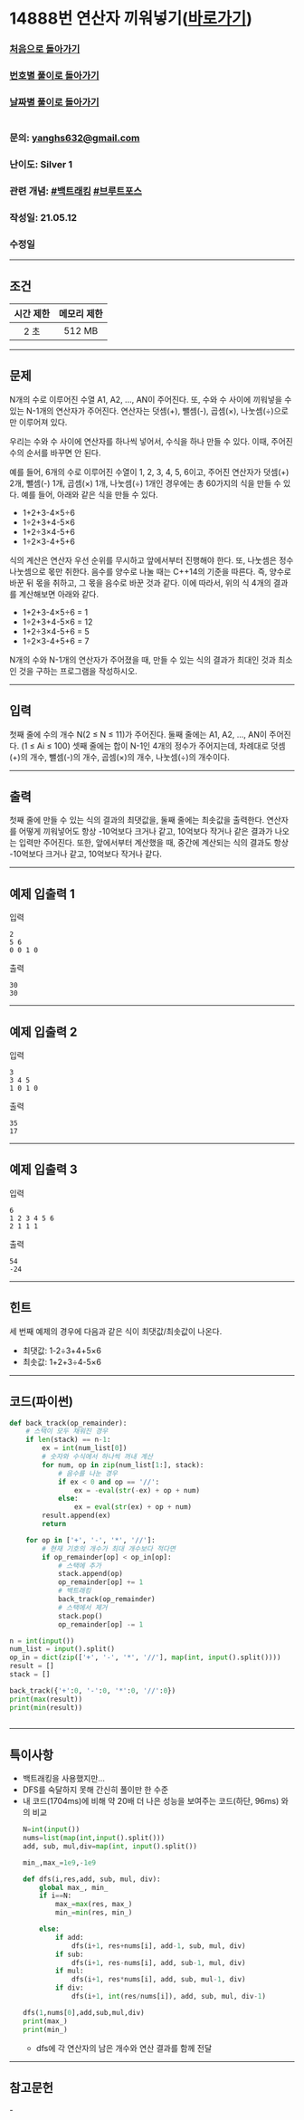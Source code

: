# 14888번 연산자 끼워넣기([바로가기](https://www.acmicpc.net/problem/14888))

### [처음으로 돌아가기](/README.md)
### [번호별 풀이로 돌아가기](README.md)
### [날짜별 풀이로 돌아가기](/Sort%20by%20date.md)
#
### 문의: yanghs632@gmail.com
### 난이도: Silver 1
### 관련 개념: [#백트래킹](https://www.acmicpc.net/problemset?sort=ac_desc&algo=5) [#브루트포스](https://www.acmicpc.net/problemset?sort=ac_desc&algo=125)
### 작성일: 21.05.12
### 수정일

---
## 조건
시간 제한|메모리 제한|
:---:|:---:
2 초|512 MB

---
## 문제
N개의 수로 이루어진 수열 A1, A2, ..., AN이 주어진다. 또, 수와 수 사이에 끼워넣을 수 있는 N-1개의 연산자가 주어진다. 연산자는 덧셈(+), 뺄셈(-), 곱셈(×), 나눗셈(÷)으로만 이루어져 있다.

우리는 수와 수 사이에 연산자를 하나씩 넣어서, 수식을 하나 만들 수 있다. 이때, 주어진 수의 순서를 바꾸면 안 된다.

예를 들어, 6개의 수로 이루어진 수열이 1, 2, 3, 4, 5, 6이고, 주어진 연산자가 덧셈(+) 2개, 뺄셈(-) 1개, 곱셈(×) 1개, 나눗셈(÷) 1개인 경우에는 총 60가지의 식을 만들 수 있다. 예를 들어, 아래와 같은 식을 만들 수 있다.

- 1+2+3-4×5÷6
- 1÷2+3+4-5×6
- 1+2÷3×4-5+6
- 1÷2×3-4+5+6

식의 계산은 연산자 우선 순위를 무시하고 앞에서부터 진행해야 한다. 또, 나눗셈은 정수 나눗셈으로 몫만 취한다. 음수를 양수로 나눌 때는 C++14의 기준을 따른다. 즉, 양수로 바꾼 뒤 몫을 취하고, 그 몫을 음수로 바꾼 것과 같다. 이에 따라서, 위의 식 4개의 결과를 계산해보면 아래와 같다.

- 1+2+3-4×5÷6 = 1
- 1÷2+3+4-5×6 = 12
- 1+2÷3×4-5+6 = 5
- 1÷2×3-4+5+6 = 7

N개의 수와 N-1개의 연산자가 주어졌을 때, 만들 수 있는 식의 결과가 최대인 것과 최소인 것을 구하는 프로그램을 작성하시오.

---
## 입력
첫째 줄에 수의 개수 N(2 ≤ N ≤ 11)가 주어진다. 둘째 줄에는 A1, A2, ..., AN이 주어진다. (1 ≤ Ai ≤ 100) 셋째 줄에는 합이 N-1인 4개의 정수가 주어지는데, 차례대로 덧셈(+)의 개수, 뺄셈(-)의 개수, 곱셈(×)의 개수, 나눗셈(÷)의 개수이다. 

---
## 출력
첫째 줄에 만들 수 있는 식의 결과의 최댓값을, 둘째 줄에는 최솟값을 출력한다. 연산자를 어떻게 끼워넣어도 항상 -10억보다 크거나 같고, 10억보다 작거나 같은 결과가 나오는 입력만 주어진다. 또한, 앞에서부터 계산했을 때, 중간에 계산되는 식의 결과도 항상 -10억보다 크거나 같고, 10억보다 작거나 같다.

---
## 예제 입출력 1
입력
```
2
5 6
0 0 1 0
```

출력
```
30
30
```

---
## 예제 입출력 2
입력
```
3
3 4 5
1 0 1 0
```

출력
```
35
17
```

---
## 예제 입출력 3
입력
```
6
1 2 3 4 5 6
2 1 1 1
```

출력
```
54
-24
```

---
## 힌트
세 번째 예제의 경우에 다음과 같은 식이 최댓값/최솟값이 나온다.

- 최댓값: 1-2÷3+4+5×6
- 최솟값: 1+2+3÷4-5×6

---
## 코드(파이썬)
```python
def back_track(op_remainder):
    # 스택이 모두 채워진 경우
    if len(stack) == n-1:
        ex = int(num_list[0])
        # 숫자와 수식에서 하나씩 꺼내 계산
        for num, op in zip(num_list[1:], stack):
            # 음수를 나눈 경우
            if ex < 0 and op == '//':
                ex = -eval(str(-ex) + op + num)
            else:
                ex = eval(str(ex) + op + num)
        result.append(ex)
        return

    for op in ['+', '-', '*', '//']:
        # 현재 기호의 개수가 최대 개수보다 적다면
        if op_remainder[op] < op_in[op]:
            # 스택에 추가
            stack.append(op)
            op_remainder[op] += 1
            # 백트래킹
            back_track(op_remainder)
            # 스택에서 제거
            stack.pop()
            op_remainder[op] -= 1

n = int(input())
num_list = input().split()
op_in = dict(zip(['+', '-', '*', '//'], map(int, input().split())))
result = []
stack = []

back_track({'+':0, '-':0, '*':0, '//':0})
print(max(result))
print(min(result))
        
```

---
## 특이사항
- 백트래킹을 사용했지만...
- DFS를 숙달하지 못해 간신히 풀이만 한 수준
- 내 코드(1704ms)에 비해 약 20배 더 나은 성능을 보여주는 코드(하단, 96ms) 와의 비교
  ```python
  N=int(input())
  nums=list(map(int,input().split()))
  add, sub, mul,div=map(int, input().split())

  min_,max_=1e9,-1e9

  def dfs(i,res,add, sub, mul, div):
      global max_, min_
      if i==N:
          max_=max(res, max_)
          min_=min(res, min_)

      else:
          if add:
              dfs(i+1, res+nums[i], add-1, sub, mul, div)
          if sub:
              dfs(i+1, res-nums[i], add, sub-1, mul, div)
          if mul:
              dfs(i+1, res*nums[i], add, sub, mul-1, div)
          if div:
              dfs(i+1, int(res/nums[i]), add, sub, mul, div-1)

  dfs(1,nums[0],add,sub,mul,div)
  print(max_)
  print(min_)
  ```
  - dfs에 각 연산자의 남은 개수와 연산 결과를 함께 전달

---
## 참고문헌
\-